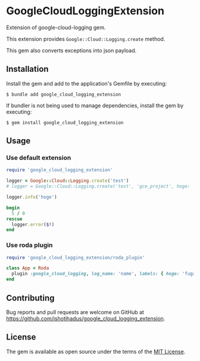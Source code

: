 # GoogleCloudLoggingExtension

Extension of google-cloud-logging gem.

This extension provides `Google::Cloud::Logging.create` method.

This gem also converts exceptions into json payload.

## Installation

Install the gem and add to the application's Gemfile by executing:

    $ bundle add google_cloud_logging_extension

If bundler is not being used to manage dependencies, install the gem by executing:

    $ gem install google_cloud_logging_extension

## Usage

### Use default extension

```ruby
require 'google_cloud_logging_extension'

logger = Google::Cloud::Logging.create('test')
# logger = Google::Cloud::Logging.create('test', 'gce_project', hoge: 'fuga')

logger.info('hoge')

begin
  5 / 0
rescue
  logger.error($!)
end
```

### Use roda plugin

```ruby
require 'google_cloud_logging_extension/roda_plugin'

class App < Roda
  plugin :google_cloud_logging, log_name: 'name', labels: { hoge: 'fuga' }
end
```

## Contributing

Bug reports and pull requests are welcome on GitHub at https://github.com/ishotihadus/google_cloud_logging_extension.

## License

The gem is available as open source under the terms of the [MIT License](https://opensource.org/licenses/MIT).
